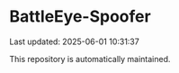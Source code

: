 # BattleEye-Spoofer

Last updated: 2025-06-01 10:31:37

This repository is automatically maintained.
